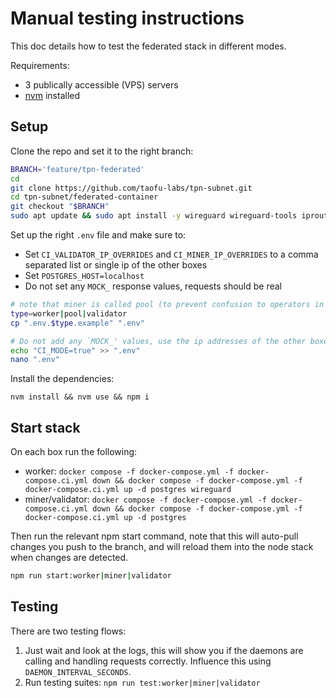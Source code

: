 # Manual testing instructions

This doc details how to test the federated stack in different modes.

Requirements:

- 3 publically accessible (VPS) servers
- [nvm](https://github.com/nvm-sh/nvm) installed

## Setup

Clone the repo and set it to the right branch:

```bash
BRANCH='feature/tpn-federated'
cd
git clone https://github.com/taofu-labs/tpn-subnet.git
cd tpn-subnet/federated-container
git checkout "$BRANCH"
sudo apt update && sudo apt install -y wireguard wireguard-tools iproute2 dnsutils iputils-ping iptables procps resolvconf
```

Set up the right `.env` file and make sure to:

- Set `CI_VALIDATOR_IP_OVERRIDES` and `CI_MINER_IP_OVERRIDES` to a comma separated list or single ip of the other boxes
- Set `POSTGRES_HOST=localhost`
- Do not set any `MOCK_` response values, requests should be real

```bash
# note that miner is called pool (to prevent confusion to operators in prod)
type=worker|pool|validator
cp ".env.$type.example" ".env"

# Do not add any `MOCK_' values, use the ip addresses of the other boxes where relevand as miners/validators
echo "CI_MODE=true" >> ".env"
nano ".env"
```

Install the dependencies:

```
nvm install && nvm use && npm i
```

## Start stack

On each box run the following:

- worker: `docker compose -f docker-compose.yml -f docker-compose.ci.yml down && docker compose -f docker-compose.yml -f docker-compose.ci.yml up -d postgres wireguard`
- miner/validator: `docker compose -f docker-compose.yml -f docker-compose.ci.yml down && docker compose -f docker-compose.yml -f docker-compose.ci.yml up -d postgres` 

Then run the relevant npm start command, note that this will auto-pull changes you push to the branch, and will reload them into the node stack when changes are detected.

```bash
npm run start:worker|miner|validator
```

## Testing

There are two testing flows:

1. Just wait and look at the logs, this will show you if the daemons are calling and handling requests correctly. Influence this using `DAEMON_INTERVAL_SECONDS`.
2. Run testing suites: `npm run test:worker|miner|validator`

